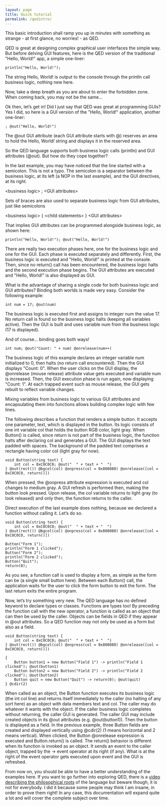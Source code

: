 ```yaml
---
layout: page
title: Quick tutorial
permalink: /qedintro/
---
```

This basic introduction shall ramp you up in minutes with something as strange - at first glance, no worries! - as QED.

QED is great at designing complex graphical user interfaces the simple way. But before delving GUI features, here is the QED version of the traditional "Hello, World!" app, a simple one-liner:

    println("Hello, World!");

The string Hello, World! is output to the console through the println call business logic, nothing new here.

Now, take a deep breath as you are about to enter the forbidden zone. When coming back, you may not be the same…

Ok then, let’s get in! Did I just say that QED was great at programming GUIs? Yes I did, so here is a GUI version of the "Hello, World!" application, another one-liner:

    ; @out("Hello, World!")

The @out GUI attribute (each GUI attribute starts with @) reserves an area to hold the Hello, World! string and displays it in the reserved area.

So the QED language supports both business logic calls (println) and GUI attributes (@out). But how do they cope together?

In the last example, you may have noticed that the line started with a semicolon. This is not a typo. The semicolon is a separator between the business logic, at its left (a NOP in the last example), and the GUI directives, at its right.

\<business logic\> ; \<GUI attributes\>

Sets of braces are also used to separate business logic from GUI attributes, just like semicolons

\<business logic\> { \<child statements\> } \<GUI attributes\>

That implies GUI attributes can be programmed alongside business logic, as shown here:

    println("Hello, World!"); @out("Hello, World!")

There are really two execution phases here, one for the business logic and one for the GUI. Each phase is executed separately and differently. First, the business logic is executed and "Hello, World!" is printed at the console. Then, since no return() call has been encountered, the business logic halts and the second execution phase begins. The GUI attributes are executed and "Hello, World!" is also displayed as GUI.

What is the advantage of sharing a single code for both business logic and GUI attributes? Binding both worlds is made very easy. Consider the following example:

    int num = 17; @out(num)

The business logic is executed first and assigns to integer num the value 17. No return call is found so the business logic halts (keeping all variables active). Then the GUI is built and uses variable num from the business logic (17 is displayed).

And of course... binding goes both ways!

    int num; @out("Count: " + num) @onrelease(num++)

The business logic of this example declares an integer variable num initialized to 0, then halts (no return call encountered). Then the GUI displays "Count: 0". When the user clicks on the GUI display, the @onrelease (mouse release) attribute value gets executed and variable num is increased. Then, the GUI execution phase is run again, now displaying "Count: 1". At each trapped event such as mouse release, the GUI gets rebuilt to reflect variable changes.

Mixing variables from business logic to various GUI attributes and encapsulating them into functions allows building complex logic with few lines.

The following describes a function that renders a simple button. It accepts one parameter, text, which is displayed in the button. Its logic consists of one int variable col that holds the button RGB color, light gray. When Button() is called, since return is not part of the business logic, the function halts after declaring col and generates a GUI. The GUI displays the text padded with spaces. The background of the padded text comprises a rectangle having color col (light gray for now).

    void Button(string text) {
        int col = 0xC0C0C0; @out("  " + text + "  ")
    } @out(rect()) @bgcol(col) @onpress(col = 0x808080) @onrelease([col = 0xC0C0C0, return()])

When pressed, the @onpress attribute expression is executed and col changes to medium gray. A GUI refresh is performed then, making the button look pressed. Upon release, the col variable returns to light gray (to look released) and only then, the function returns to the caller.

Direct execution of the last example does nothing, because we declared a function without calling it. Let’s do so.

    void Button(string text) {
        int col = 0xC0C0C0; @out("  " + text + "  ")
    } @out(rect()) @bgcol(col) @onpress(col = 0x808080) @onrelease([col = 0xC0C0C0, return()])

    Button("Form 1");
    println("Form 1 clicked");
    Button("Form 2");
    println("Form 2 clicked");
    Button("Quit");
    return(0);

As you see, a function call is used to display a form, as simple as the form can be (a single small button here). Between each Button() call, the application waits for the user to click the form button to exit the form. The last return exits the entire program.

Now, let’s try something very new. The QED language has no defined keyword to declare types or classes. Functions are types too! By preceding the function call with the new operator, a function is called as an object that can then be used by the caller. Objects can be fields in QED if they appear in @out attributes. So a QED function may not only be used as a form but also as a field.

    void Button(string text) {
        int col = 0xC0C0C0; @out("  " + text + "  ")
    } @out(rect()) @bgcol(col) @onpress(col = 0x808080) @onrelease([col = 0xC0C0C0, return()])

    {
        Button button1 = new Button("Field 1") -> println("Field 1 clicked"); @out(button1)
        Button button2 = new Button("Field 2") -> println("Field 2 clicked"); @out(button2)
        Button quit = new Button("Quit") -> return(0); @out(quit)
    } @cdir(2)

When called as an object, the Button function executes its business logic (the int col line) and returns itself immediately to the caller (no halting of any sort here) as an object with data members text and col. The caller may do whatever it wants with the object. If the caller business logic completes without returning, the caller GUI is generated. The caller GUI may include created objects in its @out attributes (e.g. @out(button1)). Then the button is displayed as a field. In the previous example, three Button fields are created and displayed vertically using @cdir(2) (1 means horizontal and 2 means vertical). When clicked, the Button @onrelease expression is executed and Button.return() is called. The return() behavior is different when its function is invoked as an object. It sends an event to the caller object, trapped by the -> event operator at its right (if any). What is at the right of the event operator gets executed upon event and the GUI is refreshed.

From now on, you should be able to have a better understanding of the examples here. If you want to go further into exploring QED, there is a [video describing the philosophical roots](https://www.youtube.com/watch?v=a2OhmxXQbwo) of the language but beware though, it is not for everybody. I did it because some people may think I am insane, in order to prove them right! In any case, this documentation will expand quite a lot and will cover the complete subject over time.
